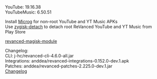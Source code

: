 YouTube: 19.16.38  
YouTubeMusic: 6.50.51  

Install [Microg](https://github.com/ReVanced/GmsCore/releases) for non-root YouTube and YT Music APKs  
Use [zygisk-detach](https://github.com/j-hc/zygisk-detach) to detach root ReVanced YouTube and YT Music from Play Store  

[revanced-magisk-module](https://github.com/j-hc/revanced-magisk-module)  

Changelog:  
CLI: j-hc/revanced-cli-4.6.0-all.jar  
Integrations: anddea/revanced-integrations-0.152.0-dev.1.apk  
Patches: anddea/revanced-patches-2.225.0-dev.1.jar  
[Changelog](https://github.com/anddea/revanced-patches/releases/tag/vdev.1)  
